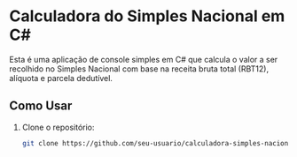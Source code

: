 # Calculadora do Simples Nacional em C#



Esta é uma aplicação de console simples em C# que calcula o valor a ser recolhido no Simples Nacional com base na receita bruta total (RBT12), alíquota e parcela dedutível.

## Como Usar

1. Clone o repositório:

   ```bash
   git clone https://github.com/seu-usuario/calculadora-simples-nacional-csharp.git
